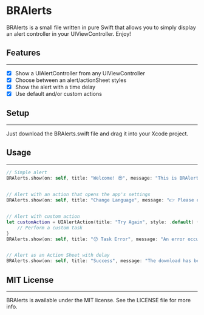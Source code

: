 # BRAlerts

BRAlerts is a small file written in pure Swift that allows you to simply display an alert controller in your UIViewController. Enjoy!

## Features
----------------
- [x] Show a UIAlertController from any UIViewController
- [x] Choose between an alert/actionSheet styles
- [x] Show the alert with a time delay
- [x] Use default and/or custom actions

## Setup
----------------
Just download the BRAlerts.swift file and drag it into your Xcode project.

## Usage
----------------
```swift
// Simple alert
BRAlerts.show(on: self, title: "Welcome! 😍", message: "This is BRAlerts", style: .alert, actions: [.ok])

        
// Alert with an action that opens the app's settings
BRAlerts.show(on: self, title: "Change Language", message: "👉 Please open the app's settings and select the preferred language", style: .alert)


// Alert with custom action
let customAction = UIAlertAction(title: "Try Again", style: .default) { (action) in
    // Perform a custom task
}
BRAlerts.show(on: self, title: "😯 Task Error", message: "An error occurred while performing the task", style: .alert, actions: [.cancel], customActions: [customAction])


// Alert as an Action Sheet with delay
BRAlerts.show(on: self, title: "Success", message: "The download has been completed successfully", style: .actionSheet, actions: [.ok])
```

## MIT License
----------------
BRAlerts is available under the MIT license. See the LICENSE file for more info.
